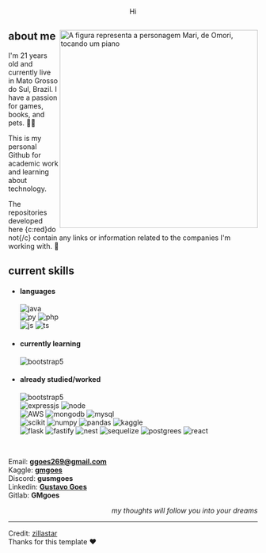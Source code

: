 <p align = center >Hi</p>

<div>
<img align="right" width="400" alt="A figura representa a personagem Mari, de Omori, tocando um piano" src="https://omori.wiki/images/c/cc/FA_ALBUM_46.png"/>
<h2>about me</h2>
  
<p>I'm 21 years old and currently live in Mato Grosso do Sul, Brazil. I have a passion for games, books, and pets. 🐶🐱</p>
<p>This is my personal Github for academic work and learning about technology.</p>
<p>The repositories developed here {c:red}do not{/c} contain any links or information related to the companies I'm working with. 📌</p>

<h2>current skills</h2>
  
- <h4> languages </h4>
  <img src = "https://img.shields.io/badge/Java-ED8B00?style=for-the-badge&logo=openjdk&logoColor=white" alt = "java" /><br>
  <img src = "https://img.shields.io/badge/Python-3776AB?style=for-the-badge&logo=python&logoColor=white" alt = "py" />
  <img src = "https://img.shields.io/badge/PHP-777BB4?style=for-the-badge&logo=php&logoColor=white" alt = "php" /><br>
  <img src = "https://img.shields.io/badge/JavaScript-F7DF1E?style=for-the-badge&logo=javascript&logoColor=black" alt = "js" />
  <img src = "https://img.shields.io/badge/TypeScript-007ACC?style=for-the-badge&logo=typescript&logoColor=white" alt = "ts" />
  
- <h4> currently learning </h4>
    <img src = "https://img.shields.io/badge/vuejs-%2335495e.svg?style=for-the-badge&logo=vuedotjs&logoColor=%234FC08D" alt = "bootstrap5" />
    
- <h4> already studied/worked </h4>
  <img src = "https://img.shields.io/badge/bootstrap-%23563D7C.svg?style=for-the-badge&logo=bootstrap&logoColor=white" alt = "bootstrap5" /> <br>
  <img src = "https://img.shields.io/badge/express.js-%23404d59.svg?style=for-the-badge&logo=express&logoColor=%2361DAFB" alt = "expressjs" /> 
  <img src = "https://img.shields.io/badge/Node.js-43853D?style=for-the-badge&logo=node.js&logoColor=white" alt = "node" /> <br>
  <img src = "https://img.shields.io/badge/Amazon_AWS-232F3E?style=for-the-badge&logo=amazon-aws&logoColor=white" alt = "AWS" />
  <img src = "https://img.shields.io/badge/MongoDB-4EA94B?style=for-the-badge&logo=mongodb&logoColor=white" alt = "mongodb" /> 
  <img src = "https://img.shields.io/badge/MySQL-005C84?style=for-the-badge&logo=mysql&logoColor=white" alt = "mysql" /> <br>
  <img src = "https://img.shields.io/badge/scikit--learn-%23F7931E.svg?style=for-the-badge&logo=scikit-learn&logoColor=white" alt = "scikit" />
  <img src = "https://img.shields.io/badge/numpy-%23013243.svg?style=for-the-badge&logo=numpy&logoColor=white" alt = "numpy" />
  <img src = "https://img.shields.io/badge/pandas-%23150458.svg?style=for-the-badge&logo=pandas&logoColor=white" alt = "pandas" /> 
  <img src = "https://img.shields.io/badge/Kaggle-035a7d?style=for-the-badge&logo=kaggle&logoColor=white" alt = "kaggle" /> <br>
  <img src = "https://img.shields.io/badge/flask-%23000.svg?style=for-the-badge&logo=flask&logoColor=white" alt = "flask" />
  <img src = "https://img.shields.io/badge/fastify-%23000000.svg?style=for-the-badge&logo=fastify&logoColor=white" alt = "fastify" />
  <img src = "https://img.shields.io/badge/nestjs-%23E0234E.svg?style=for-the-badge&logo=nestjs&logoColor=white" alt = "nest" />
  <img src = "https://img.shields.io/badge/Sequelize-52B0E7?style=for-the-badge&logo=Sequelize&logoColor=white" alt = "sequelize" />
  <img src = "https://img.shields.io/badge/postgres-%23316192.svg?style=for-the-badge&logo=postgresql&logoColor=white" alt = "postgrees" />
  <img src = "https://img.shields.io/badge/react-%2320232a.svg?style=for-the-badge&logo=react&logoColor=%2361DAFB" alt = "react" />
  

<br>

Email: <b>ggoes269@gmail.com</b> <br>
Kaggle: <b> [gmgoes](https://www.kaggle.com/gmgoes) </b> <br> 
Discord: <b> gusmgoes </b> <br>
Linkedin: <b> [Gustavo Goes](https://www.linkedin.com/in/gustavo-goes-7b6221225/) </b> <br>
Gitlab: <b> GMgoes </b> <br>
  
<p align="right"><em>my thoughts will follow you into your dreams</em></p>

------
Credit: [zillastar](https://github.com/zillastar) <br>
Thanks for this template ❤️
